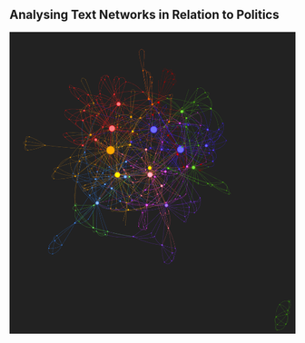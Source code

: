 ## Analysing Text Networks in Relation to Politics
![alt text](https://github.com/PugSmash/politics-text-nets/blob/main/image.jpg?raw=true)
